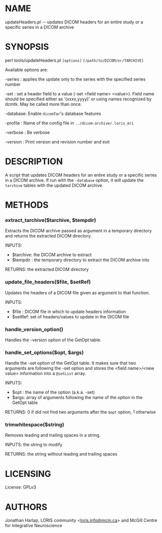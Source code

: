 # NAME

updateHeaders.pl -- updates DICOM headers for an entire study or a specific series
in a DICOM archive

# SYNOPSIS

perl tools/updateHeaders.pl `[options]` `[/path/to/DICOM/or/TARCHIVE]`

Available options are:

\-series  : applies the update only to the series with the specified series number

\-set     : set a header field to a value (-set &lt;field name> &lt;value>). Field name
		   should be specified either as '(xxxx,yyyy)' or using names recognized
		   by dcmtk. May be called more than once.

\-database: Enable `dicomTar`'s database features

\-profile : Name of the config file in `../dicom-archive/.loris_mri`

\-verbose : Be verbose

\-version : Print version and revision number and exit

# DESCRIPTION

A script that updates DICOM headers for an entire study or a specific series
in a DICOM archive. If run with the `-database` option, it will update the
`tarchive` tables with the updated DICOM archive.

# METHODS

### extract\_tarchive($tarchive, $tempdir)

Extracts the DICOM archive passed as argument in a temporary directory and
returns the extracted DICOM directory.

INPUTS:
  - $tarchive: the DICOM archive to extract
  - $tempdir : the temporary directory to extract the DICOM archive into

RETURNS: the extracted DICOM directory

### update\_file\_headers($file, $setRef)

Updates the headers of a DICOM file given as argument to that function.

INPUTS:
  - $file  : DICOM file in which to update headers information
  - $setRef: set of headers/values to update in the DICOM file

### handle\_version\_option()

Handles the -version option of the GetOpt table.

### handle\_set\_options($opt, $args)

Handle the -set option of the GetOpt table. It makes sure that two arguments are
following the -set option and stores the &lt;field name>/&lt;new value> information into a
`@setList` array.

INPUTS:
  - $opt : the name of the option (a.k.a. -set)
  - $args: array of arguments following the name of the option in the GetOpt table

RETURNS: 0 if did not find two arguments after the `$opt` option, 1 otherwise

### trimwhitespace($string)

Removes leading and trailing spaces in a string.

INPUTS: the string to modify

RETURNS: the string without leading and trailing spaces

# LICENSING

License: GPLv3

# AUTHORS

Jonathan Harlap, LORIS community &lt;loris.info@mcin.ca> and McGill Centre for
Integrative Neuroscience
